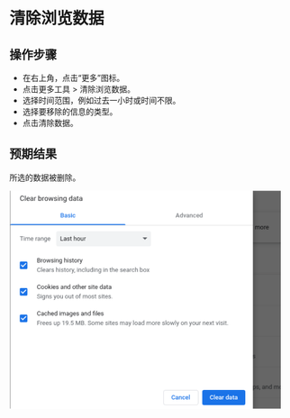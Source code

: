 # 清除浏览数据

## 操作步骤

- 在右上角，点击“更多”图标。
- 点击更多工具 > 清除浏览数据。
- 选择时间范围，例如过去一小时或时间不限。
- 选择要移除的信息的类型。
- 点击清除数据。

## 预期结果

所选的数据被删除。

![清除浏览数据-1](./img/清除浏览数据-1.png)
